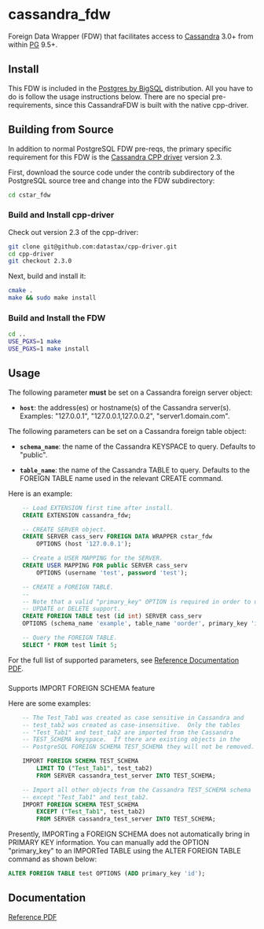 cassandra_fdw
=============

Foreign Data Wrapper (FDW) that facilitates access to
[Cassandra](http://cassandra.apache.org/) 3.0+ from within
[PG](http://www.postgresql.org/) 9.5+.

## Install

This FDW is included in the [Postgres by BigSQL](http://bigsql.org)
distribution.  All you have to do is follow the usage instructions
below.  There are no special pre-requirements, since this CassandraFDW
is built with the native cpp-driver.

## Building from Source

In addition to normal PostgreSQL FDW pre-reqs, the primary specific
requirement for this FDW is the
[Cassandra CPP driver](https://github.com/datastax/cpp-driver) version
2.3.

First, download the source code under the contrib subdirectory of the
PostgreSQL source tree and change into the FDW subdirectory:

```sh
cd cstar_fdw
```

### Build and Install cpp-driver

Check out version 2.3 of the cpp-driver:

```sh
git clone git@github.com:datastax/cpp-driver.git
cd cpp-driver
git checkout 2.3.0
```

Next, build and install it:

```sh
cmake .
make && sudo make install
```

### Build and Install the FDW

```sh
cd ..
USE_PGXS=1 make
USE_PGXS=1 make install
```

## Usage

The following parameter **must** be set on a Cassandra foreign server
object:

  * **`host`**: the address(es) or hostname(s) of the Cassandra server(s).
                Examples: "127.0.0.1", "127.0.0.1,127.0.0.2", "server1.domain.com".

The following parameters can be set on a Cassandra foreign table object:

  * **`schema_name`**: the name of the Cassandra KEYSPACE to query.
    Defaults to "public".

  * **`table_name`**: the name of the Cassandra TABLE to query.
    Defaults to the FOREIGN TABLE name used in the relevant CREATE command.

Here is an example:

```sql
    -- Load EXTENSION first time after install.
    CREATE EXTENSION cassandra_fdw;

    -- CREATE SERVER object.
    CREATE SERVER cass_serv FOREIGN DATA WRAPPER cstar_fdw
        OPTIONS (host '127.0.0.1');

    -- Create a USER MAPPING for the SERVER.
    CREATE USER MAPPING FOR public SERVER cass_serv
        OPTIONS (username 'test', password 'test');

    -- CREATE a FOREIGN TABLE.
    --
    -- Note that a valid "primary_key" OPTION is required in order to use
    -- UPDATE or DELETE support.
    CREATE FOREIGN TABLE test (id int) SERVER cass_serv
    OPTIONS (schema_name 'example', table_name 'oorder', primary_key 'id');

    -- Query the FOREIGN TABLE.
    SELECT * FROM test limit 5;
```

For the full list of supported parameters, see [Reference Documentation PDF](doc.pdf).

###

Supports IMPORT FOREIGN SCHEMA feature

Here are some examples:

```sql
    -- The Test_Tab1 was created as case sensitive in Cassandra and
    -- test_tab2 was created as case-insensitive.  Only the tables
    -- "Test_Tab1" and test_tab2 are imported from the Cassandra
    -- TEST_SCHEMA keyspace.  If there are existing objects in the
    -- PostgreSQL FOREIGN SCHEMA TEST_SCHEMA they will not be removed.

    IMPORT FOREIGN SCHEMA TEST_SCHEMA
        LIMIT TO ("Test_Tab1", test_tab2)
        FROM SERVER cassandra_test_server INTO TEST_SCHEMA;

    -- Import all other objects from the Cassandra TEST_SCHEMA schema
    -- except "Test_Tab1" and test_tab2.
    IMPORT FOREIGN SCHEMA TEST_SCHEMA
        EXCEPT ("Test_Tab1", test_tab2)
        FROM SERVER cassandra_test_server INTO TEST_SCHEMA;
```

Presently, IMPORTing a FOREIGN SCHEMA does not automatically bring in
PRIMARY KEY information.  You can manually add the OPTION "primary_key"
to an IMPORTed TABLE using the ALTER FOREIGN TABLE command as shown
below:

```sql
ALTER FOREIGN TABLE test OPTIONS (ADD primary_key 'id');
```

## Documentation

[Reference PDF](doc.pdf)
